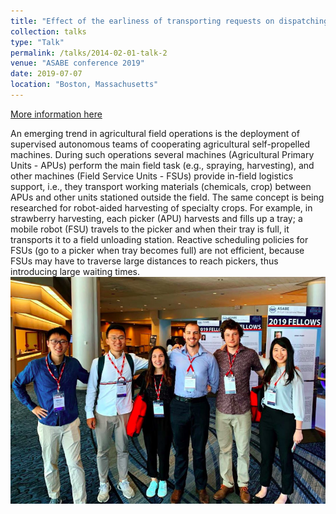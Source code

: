 ```yaml
---
title: "Effect of the earliness of transporting requests on dispatching of Field Serving Units in robot-aided harvesting"
collection: talks
type: "Talk"
permalink: /talks/2014-02-01-talk-2
venue: "ASABE conference 2019"
date: 2019-07-07
location: "Boston, Massachusetts"
---
```


[More information here](http://rgdoi.net/10.13140/RG.2.2.35963.13600)
 
An emerging trend in agricultural field operations is the deployment of supervised autonomous
teams of cooperating agricultural self-propelled machines. During such operations several
machines (Agricultural Primary Units - APUs) perform the main field task (e.g., spraying,
harvesting), and other machines (Field Service Units - FSUs) provide in-field logistics support,
i.e., they transport working materials (chemicals, crop) between APUs and other units stationed
outside the field. The same concept is being researched for robot-aided harvesting of specialty
crops. For example, in strawberry harvesting, each picker (APU) harvests and fills up a tray; a
mobile robot (FSU) travels to the picker and when their tray is full, it transports it to a field
unloading station. Reactive scheduling policies for FSUs (go to a picker when tray becomes full)
are not efficient, because FSUs may have to traverse large distances to reach pickers, thus
introducing large waiting times.<br/><img src='/images/ASABE_2019.png'>
